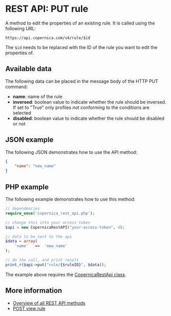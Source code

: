 # REST API: PUT rule

A method to edit the properties of an existing rule. It is called using
the following URL:

`https://api.copernica.com/v4/rule/$id`

The `$id` needs to be replaced with the ID of the rule you want to edit
the properties of.

## Available data

The following data can be placed in the message body of the HTTP PUT command:

- **name**: name of the rule
- **inversed**: boolean value to indicate whether the rule should be inversed.
If set to "True" only profiles *not* conforming to the conditions are selected
- **disabled**: boolean value to indicate whether the rule should be disabled or not

## JSON example
The following JSON demonstrates how to use the API method:

```json
{
    "name": "new_name"
}
```

## PHP example

The following example demonstrates how to use this method:

```php
// dependencies
require_once('copernica_rest_api.php');

// change this into your access token
$api = new CopernicaRestAPI("your-access-token", 4);

// data to be sent to the api
$data = array(
   	'name'   =>  'new_name'
);

// do the call, and print result
print_r($api->put("rule/{$ruleID}", $data));
```

The example above requires the [CopernicaRestApi class](rest-php).

## More information

* [Overview of all REST API methods](./rest-api)
* [POST view rule](./rest-post-view-rules)
